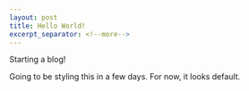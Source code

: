 ```yaml
---
layout: post
title: Hello World!
excerpt_separator: <!--more-->
---
```


Starting a blog!
<!--more-->

Going to be styling this in a few days. For now, it looks default.
